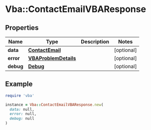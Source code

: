 # Vba::ContactEmailVBAResponse

## Properties

| Name | Type | Description | Notes |
| ---- | ---- | ----------- | ----- |
| **data** | [**ContactEmail**](ContactEmail.md) |  | [optional] |
| **error** | [**VBAProblemDetails**](VBAProblemDetails.md) |  | [optional] |
| **debug** | [**Debug**](Debug.md) |  | [optional] |

## Example

```ruby
require 'vba'

instance = Vba::ContactEmailVBAResponse.new(
  data: null,
  error: null,
  debug: null
)
```

